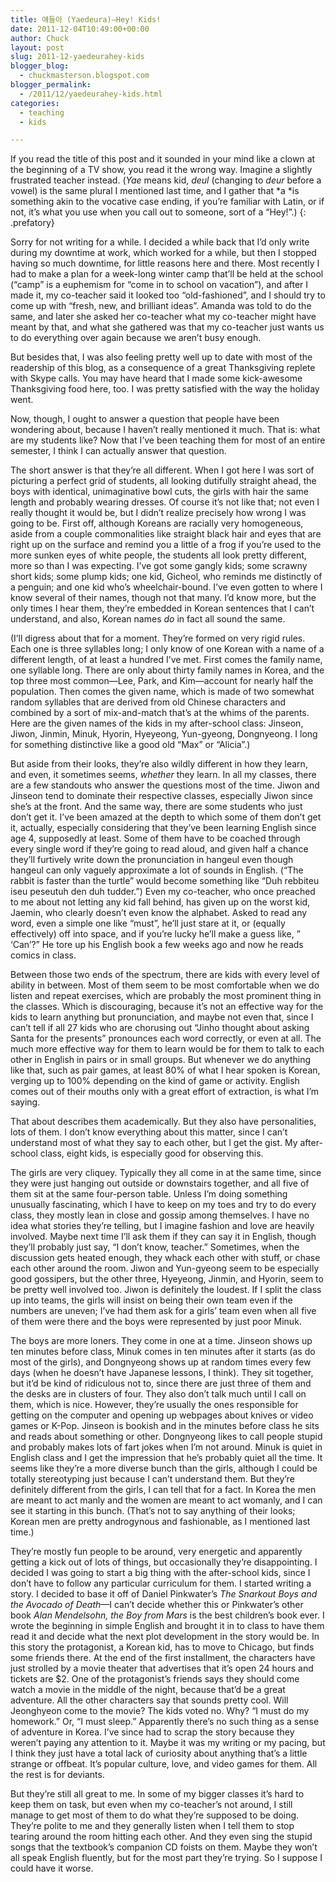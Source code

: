 ```yaml
---
title: 얘들아 (Yaedeura)—Hey! Kids!
date: 2011-12-04T10:49:00+00:00
author: Chuck
layout: post
slug: 2011-12-yaedeurahey-kids
blogger_blog:
  - chuckmasterson.blogspot.com
blogger_permalink:
  - /2011/12/yaedeurahey-kids.html
categories:
  - teaching
  - kids

---
```


If you read the title of this post and it sounded in your mind like a clown at
the beginning of a TV show, you read it the wrong way. Imagine a slightly
frustrated teacher instead. (*Yae* means kid, *deul* (changing to
*deur* before a vowel) is the same plural I mentioned last time, and I
gather that *a *is something akin to the vocative case ending, if
you’re familiar with Latin, or if not, it’s what you use when you
call out to someone, sort of a “Hey!”.) 
{: .prefatory}

Sorry for not writing for a while. I decided a while back that I’d only
write during my downtime at work, which worked for a while, but then I stopped
having so much downtime, for little reasons here and there. Most recently I had
to make a plan for a week-long winter camp that’ll be held at the school
(“camp” is a euphemism for “come in to school on
vacation”), and after I made it, my co-teacher said it looked too
“old-fashioned”, and I should try to come up with “fresh,
new, and brilliant ideas”. Amanda was told to do the same, and later she
asked her co-teacher what my co-teacher might have meant by that, and what she
gathered was that my co-teacher just wants us to do everything over again
because we aren’t busy enough. 

But besides that, I was also feeling pretty well up to date with most of the
readership of this blog, as a consequence of a great Thanksgiving replete with
Skype calls. You may have heard that I made some kick-awesome Thanksgiving food
here, too. I was pretty satisfied with the way the holiday went.

Now, though, I ought to answer a question that people have been wondering
about, because I haven’t really mentioned it much. That is: what are my
students like? Now that I’ve been teaching them for most of an entire
semester, I think I can actually answer that question.

The short answer is that they’re all different. When I got here I was
sort of picturing a perfect grid of students, all looking dutifully straight
ahead, the boys with identical, unimaginative bowl cuts, the girls with hair
the same length and probably wearing dresses. Of course it’s not like
that; not even I really thought it would be, but I didn’t realize
precisely how wrong I was going to be. First off, although Koreans are racially
very homogeneous, aside from a couple commonalities like straight black hair
and eyes that are right up on the surface and remind you a little of a frog if
you’re used to the more sunken eyes of white people, the students all
look pretty different, more so than I was expecting. I’ve got some gangly
kids; some scrawny short kids; some plump kids; one kid, Gicheol, who reminds
me distinctly of a penguin; and one kid who’s wheelchair-bound.
I’ve even gotten to where I know several of their names, though not that
many. I’d know more, but the only times I hear them, they’re
embedded in Korean sentences that I can’t understand, and also, Korean
names *do* in fact all sound the same.

(I’ll digress about that for a moment. They’re formed on very rigid
rules. Each one is three syllables long; I only know of one Korean with a name
of a different length, of at least a hundred I’ve met. First comes the
family name, one syllable long. There are only about thirty family names in
Korea, and the top three most common—Lee, Park, and Kim—account for nearly half
the population. Then comes the given name, which is made of two somewhat random
syllables that are derived from old Chinese characters and combined by a sort
of mix-and-match that’s at the whims of the parents. Here are the given
names of the kids in my after-school class: Jinseon, Jiwon, Jinmin, Minuk,
Hyorin, Hyeyeong, Yun-gyeong, Dongnyeong. I long for something distinctive like
a good old “Max” or “Alicia”.)

But aside from their looks, they’re also wildly different in how they
learn, and even, it sometimes seems, *whether* they learn. In all my
classes, there are a few standouts who answer the questions most of the time.
Jiwon and Jinseon tend to dominate their respective classes, especially Jiwon
since she’s at the front. And the same way, there are some students who
just don’t get it. I’ve been amazed at the depth to which some of
them don’t get it, actually, especially considering that they’ve
been learning English since age 4, supposedly at least. Some of them have to be
coached through every single word if they’re going to read aloud, and
given half a chance they’ll furtively write down the pronunciation in
hangeul even though hangeul can only vaguely approximate a lot of sounds in
English. (“The rabbit is faster than the turtle” would become
something like “Duh rebbiteu iseu peseutuh den duh tudder.”) Even
my co-teacher, who once preached to me about not letting any kid fall behind,
has given up on the worst kid, Jaemin, who clearly doesn’t even know the
alphabet. Asked to read any word, even a simple one like “must”,
he’ll just stare at it, or (equally effectively) off into space, and if
you’re lucky he’ll make a guess like, ”
‘Can’?” He tore up his English book a few weeks ago and now
he reads comics in class.

Between those two ends of the spectrum, there are kids with every level of
ability in between. Most of them seem to be most comfortable when we do listen
and repeat exercises, which are probably the most prominent thing in the
classes. Which is discouraging, because it’s not an effective way for the
kids to learn anything but pronunciation, and maybe not even that, since I
can’t tell if all 27 kids who are chorusing out “Jinho thought
about asking Santa for the presents” pronounces each word correctly, or
even at all. The much more effective way for them to learn would be for them to
talk to each other in English in pairs or in small groups. But whenever we do
anything like that, such as pair games, at least 80% of what I hear spoken is
Korean, verging up to 100% depending on the kind of game or activity. English
comes out of their mouths only with a great effort of extraction, is what
I’m saying.

That about describes them academically. But they also have personalities, lots
of them. I don’t know everything about this matter, since I can’t
understand most of what they say to each other, but I get the gist. My
after-school class, eight kids, is especially good for observing this.

The girls are very cliquey. Typically they all come in at the same time, since
they were just hanging out outside or downstairs together, and all five of them
sit at the same four-person table. Unless I’m doing something unusually
fascinating, which I have to keep on my toes and try to do every class, they
mostly lean in close and gossip among themselves. I have no idea what stories
they’re telling, but I imagine fashion and love are heavily involved.
Maybe next time I’ll ask them if they can say it in English, though
they’ll probably just say, “I don’t know, teacher.”
Sometimes, when the discussion gets heated enough, they whack each other with
stuff, or chase each other around the room. Jiwon and Yun-gyeong seem to be
especially good gossipers, but the other three, Hyeyeong, Jinmin, and Hyorin,
seem to be pretty well involved too. Jiwon is definitely the loudest. If I
split the class up into teams, the girls will insist on being their own team
even if the numbers are uneven; I’ve had them ask for a girls’ team
even when all five of them were there and the boys were represented by just
poor Minuk.

The boys are more loners. They come in one at a time. Jinseon shows up ten
minutes before class, Minuk comes in ten minutes after it starts (as do most of
the girls), and Dongnyeong shows up at random times every few days (when he
doesn’t have Japanese lessons, I think). They sit together, but
it’d be kind of ridiculous not to, since there are just three of them and
the desks are in clusters of four. They also don’t talk much until I call
on them, which is nice. However, they’re usually the ones responsible for
getting on the computer and opening up webpages about knives or video games or
K-Pop. Jinseon is bookish and in the minutes before class he sits and reads
about something or other. Dongnyeong likes to call people stupid and probably
makes lots of fart jokes when I’m not around. Minuk is quiet in English
class and I get the impression that he’s probably quiet all the time. It
seems like they’re a more diverse bunch than the girls, although I could
be totally stereotyping just because I can’t understand them. But
they’re definitely different from the girls, I can tell that for a fact.
In Korea the men are meant to act manly and the women are meant to act womanly,
and I can see it starting in this bunch. (That’s not to say anything of
their looks; Korean men are pretty androgynous and fashionable, as I mentioned
last time.)

They’re mostly fun people to be around, very energetic and apparently
getting a kick out of lots of things, but occasionally they’re
disappointing. I decided I was going to start a big thing with the after-school
kids, since I don’t have to follow any particular curriculum for them. I
started writing a story. I decided to base it off of Daniel Pinkwater’s
*The Snarkout Boys and the Avocado of Death*—I can’t decide whether
this or Pinkwater’s other book *Alan Mendelsohn, the Boy from Mars*
is the best children’s book ever. I wrote the beginning in simple English
and brought it in to class to have them read it and decide what the next plot
development in the story would be. In this story the protagonist, a Korean kid,
has to move to Chicago, but finds some friends there. At the end of the first
installment, the characters have just strolled by a movie theater that
advertises that it’s open 24 hours and tickets are $2. One of the
protagonist’s friends says they should come watch a movie in the middle
of the night, because that’d be a great adventure. All the other
characters say that sounds pretty cool. Will Jeonghyeon come to the movie? The
kids voted no. Why? “I must do my homework.” Or, “I must
sleep.” Apparently there’s no such thing as a sense of adventure in
Korea. I’ve since had to scrap the story because they weren’t
paying any attention to it. Maybe it was my writing or my pacing, but I think
they just have a total lack of curiosity about anything that’s a little
strange or offbeat. It’s popular culture, love, and video games for them.
All the rest is for deviants.

But they’re still all great to me. In some of my bigger classes
it’s hard to keep them on task, but even when my co-teacher’s not
around, I still manage to get most of them to do what they’re supposed to
be doing. They’re polite to me and they generally listen when I tell them
to stop tearing around the room hitting each other. And they even sing the
stupid songs that the textbook’s companion CD foists on them. Maybe they
won’t all speak English fluently, but for the most part they’re
trying. So I suppose I could have it worse.


